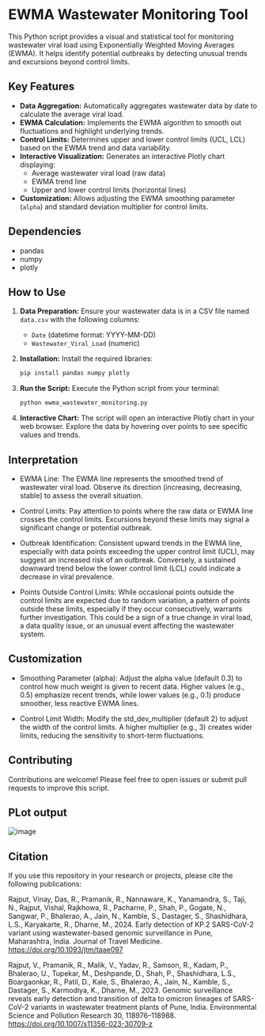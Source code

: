 # EWMA Wastewater Monitoring Tool

This Python script provides a visual and statistical tool for monitoring wastewater viral load using Exponentially Weighted Moving Averages (EWMA). It helps identify potential outbreaks by detecting unusual trends and excursions beyond control limits.

## Key Features

* **Data Aggregation:** Automatically aggregates wastewater data by date to calculate the average viral load.
* **EWMA Calculation:** Implements the EWMA algorithm to smooth out fluctuations and highlight underlying trends.
* **Control Limits:** Determines upper and lower control limits (UCL, LCL) based on the EWMA trend and data variability.
* **Interactive Visualization:** Generates an interactive Plotly chart displaying:
    * Average wastewater viral load (raw data)
    * EWMA trend line
    * Upper and lower control limits (horizontal lines)
* **Customization:** Allows adjusting the EWMA smoothing parameter (`alpha`) and standard deviation multiplier for control limits.

## Dependencies

* pandas
* numpy
* plotly

## How to Use

1. **Data Preparation:** Ensure your wastewater data is in a CSV file named `data.csv` with the following columns:
   * `Date` (datetime format: YYYY-MM-DD)
   * `Wastewater_Viral_Load` (numeric)

2. **Installation:** Install the required libraries:

   ```bash
   pip install pandas numpy plotly
3. **Run the Script:** Execute the Python script from your terminal:

   ```bash
   python ewma_wastewater_monitoring.py  

4. **Interactive Chart:** The script will open an interactive Plotly chart in your web browser. Explore the data by hovering over points to see specific values and trends.

## Interpretation

* EWMA Line: The EWMA line represents the smoothed trend of wastewater viral load. Observe its direction (increasing, decreasing, stable) to assess the overall situation.

* Control Limits: Pay attention to points where the raw data or EWMA line crosses the control limits. Excursions beyond these limits may signal a significant change or potential outbreak.

* Outbreak Identification: Consistent upward trends in the EWMA line, especially with data points exceeding the upper control limit (UCL), may suggest an increased risk of an outbreak. Conversely, a sustained downward trend below the lower control limit (LCL) could indicate a decrease in viral prevalence.

* Points Outside Control Limits: While occasional points outside the control limits are expected due to random variation, a pattern of points outside these limits, especially if they occur consecutively, warrants further investigation. This could be a sign of a true change in viral load, a data quality issue, or an unusual event affecting the wastewater system.

## Customization

* Smoothing Parameter (alpha): Adjust the alpha value (default 0.3) to control how much weight is given to recent data. Higher values (e.g., 0.5) emphasize recent trends, while lower values (e.g., 0.1) produce smoother, less reactive EWMA lines.

* Control Limit Width: Modify the std_dev_multiplier (default 2) to adjust the width of the control limits. A higher multiplier (e.g., 3) creates wider limits, reducing the sensitivity to short-term fluctuations.

## Contributing

Contributions are welcome! Please feel free to open issues or submit pull requests to improve this script.

## PLot output
![image](https://github.com/vinayrajput0005/EWMA-Wastewater-Monitoring/assets/54147406/05152fea-879c-4f74-841a-4188490c3aec)

## Citation

If you use this repository in your research or projects, please cite the following publications:

Rajput, Vinay, Das, R., Pramanik, R., Nannaware, K., Yanamandra, S., Taji, N., Rajput, Vishal, Rajkhowa, R., Pacharne, P., Shah, P., Gogate, N., Sangwar, P., Bhalerao, A., Jain, N., Kamble, S., Dastager, S., Shashidhara, L.S., Karyakarte, R., Dharne, M., 2024. Early detection of KP.2 SARS-CoV-2 variant using wastewater-based genomic surveillance in Pune, Maharashtra, India. Journal of Travel Medicine. https://doi.org/10.1093/jtm/taae097

Rajput, V., Pramanik, R., Malik, V., Yadav, R., Samson, R., Kadam, P., Bhalerao, U., Tupekar, M., Deshpande, D., Shah, P., Shashidhara, L.S., Boargaonkar, R., Patil, D., Kale, S., Bhalerao, A., Jain, N., Kamble, S., Dastager, S., Karmodiya, K., Dharne, M., 2023. Genomic surveillance reveals early detection and transition of delta to omicron lineages of SARS-CoV-2 variants in wastewater treatment plants of Pune, India. Environmental Science and Pollution Research 30, 118976–118988. https://doi.org/10.1007/s11356-023-30709-z




